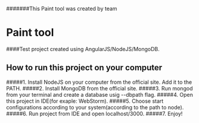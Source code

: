 #######This Paint tool was created by team
# Paint tool
####Test project created using AngularJS/NodeJS/MongoDB.
## How to run this project on your computer
#####1. Install NodeJS on your computer from the official site. Add it to the PATH.
#####2. Install MongoDB from the official site.
#####3. Run mongod from your terminal and create a database usig --dbpath flag.
#####4. Open this project in IDE(for exaple: WebStorm). 
#####5. Choose start configurations according to your system(according to the path to node).
#####6. Run project from IDE and open localhost/3000.
#####7. Enjoy!
